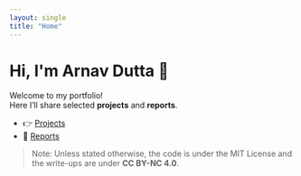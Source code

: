```yaml
---
layout: single
title: "Home"
---
```


# Hi, I'm Arnav Dutta 👋

Welcome to my portfolio!  
Here I’ll share selected **projects** and **reports**.

- 👉 [Projects](/projects/)
- 📄 [Reports](/reports/)

> Note: Unless stated otherwise, the code is under the MIT License and the write-ups are under **CC BY-NC 4.0**.
